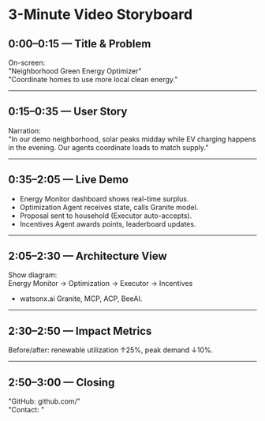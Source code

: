 # 3-Minute Video Storyboard

## 0:00–0:15 — Title & Problem
On-screen:  
"Neighborhood Green Energy Optimizer"  
"Coordinate homes to use more local clean energy."  

---

## 0:15–0:35 — User Story
Narration:  
"In our demo neighborhood, solar peaks midday while EV charging happens in the evening. Our agents coordinate loads to match supply."

---

## 0:35–2:05 — Live Demo
- Energy Monitor dashboard shows real-time surplus.
- Optimization Agent receives state, calls Granite model.
- Proposal sent to household (Executor auto-accepts).
- Incentives Agent awards points, leaderboard updates.

---

## 2:05–2:30 — Architecture View
Show diagram:  
Energy Monitor → Optimization → Executor → Incentives  
+ watsonx.ai Granite, MCP, ACP, BeeAI.

---

## 2:30–2:50 — Impact Metrics
Before/after: renewable utilization ↑25%, peak demand ↓10%.

---

## 2:50–3:00 — Closing
"GitHub: github.com/<your-repo>"  
"Contact: <email>"
